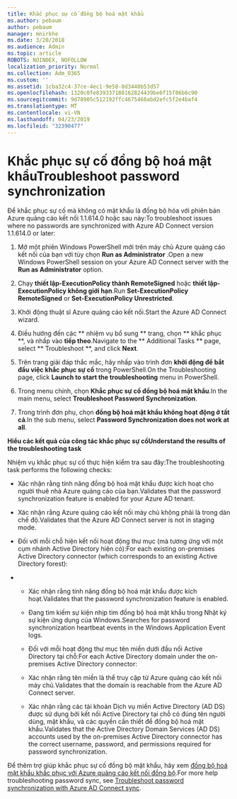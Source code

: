 ```yaml
---
title: Khắc phục sự cố đồng bộ hoá mật khẩu
ms.author: pebaum
author: pebaum
manager: mnirkhe
ms.date: 3/20/2018
ms.audience: Admin
ms.topic: article
ROBOTS: NOINDEX, NOFOLLOW
localization_priority: Normal
ms.collection: Adm_O365
ms.custom: ''
ms.assetid: 1cba32c4-37ce-4ec1-9e58-8d3440b53d57
ms.openlocfilehash: 1320c0fe839337188162824439be6f15f86b6c90
ms.sourcegitcommit: 9d78905c512192ffc4675468abd2efc5f2e4baf4
ms.translationtype: MT
ms.contentlocale: vi-VN
ms.lasthandoff: 04/23/2019
ms.locfileid: "32390477"
---
```

# <a name="troubleshoot-password-synchronization"></a><span data-ttu-id="a872c-102">Khắc phục sự cố đồng bộ hoá mật khẩu</span><span class="sxs-lookup"><span data-stu-id="a872c-102">Troubleshoot password synchronization</span></span>

<span data-ttu-id="a872c-103">Để khắc phục sự cố mà không có mật khẩu là đồng bộ hóa với phiên bản Azure quảng cáo kết nối 1.1.614.0 hoặc sau này:</span><span class="sxs-lookup"><span data-stu-id="a872c-103">To troubleshoot issues where no passwords are synchronized with Azure AD Connect version 1.1.614.0 or later:</span></span>
  
1. <span data-ttu-id="a872c-104">Mở một phiên Windows PowerShell mới trên máy chủ Azure quảng cáo kết nối của bạn với tùy chọn **Run as Administrator** .</span><span class="sxs-lookup"><span data-stu-id="a872c-104">Open a new Windows PowerShell session on your Azure AD Connect server with the **Run as Administrator** option.</span></span> 
    
2. <span data-ttu-id="a872c-105">Chạy **thiết lập-ExecutionPolicy thành RemoteSigned** hoặc **thiết lập-ExecutionPolicy không giới hạn**.</span><span class="sxs-lookup"><span data-stu-id="a872c-105">Run **Set-ExecutionPolicy RemoteSigned** or **Set-ExecutionPolicy Unrestricted**.</span></span> 
    
3. <span data-ttu-id="a872c-106">Khởi động thuật sĩ Azure quảng cáo kết nối.</span><span class="sxs-lookup"><span data-stu-id="a872c-106">Start the Azure AD Connect wizard.</span></span>
    
4. <span data-ttu-id="a872c-107">Điều hướng đến các \*\* nhiệm vụ bổ sung \*\* trang, chọn \*\* khắc phục \*\*, và nhấp vào **tiếp theo**.</span><span class="sxs-lookup"><span data-stu-id="a872c-107">Navigate to the \*\* Additional Tasks \*\* page, select \*\* Troubleshoot \*\*, and click **Next**.</span></span> 
    
5. <span data-ttu-id="a872c-108">Trên trang giải đáp thắc mắc, hãy nhấp vào trình đơn **khởi động để bắt đầu việc khắc phục sự cố** trong PowerShell.</span><span class="sxs-lookup"><span data-stu-id="a872c-108">On the Troubleshooting page, click **Launch to start the troubleshooting** menu in PowerShell.</span></span> 
    
6. <span data-ttu-id="a872c-109">Trong menu chính, chọn **Khắc phục sự cố đồng bộ hoá mật khẩu**.</span><span class="sxs-lookup"><span data-stu-id="a872c-109">In the main menu, select **Troubleshoot Password Synchronization**.</span></span> 
    
7. <span data-ttu-id="a872c-110">Trong trình đơn phụ, chọn **đồng bộ hoá mật khẩu không hoạt động ở tất cả**.</span><span class="sxs-lookup"><span data-stu-id="a872c-110">In the sub menu, select **Password Synchronization does not work at all**.</span></span> 
    
 <span data-ttu-id="a872c-111">**Hiểu các kết quả của công tác khắc phục sự cố**</span><span class="sxs-lookup"><span data-stu-id="a872c-111">**Understand the results of the troubleshooting task**</span></span>
  
<span data-ttu-id="a872c-112">Nhiệm vụ khắc phục sự cố thực hiện kiểm tra sau đây:</span><span class="sxs-lookup"><span data-stu-id="a872c-112">The troubleshooting task performs the following checks:</span></span>
  
- <span data-ttu-id="a872c-113">Xác nhận rằng tính năng đồng bộ hoá mật khẩu được kích hoạt cho người thuê nhà Azure quảng cáo của bạn.</span><span class="sxs-lookup"><span data-stu-id="a872c-113">Validates that the password synchronization feature is enabled for your Azure AD tenant.</span></span>
    
- <span data-ttu-id="a872c-114">Xác nhận rằng Azure quảng cáo kết nối máy chủ không phải là trong dàn chế độ.</span><span class="sxs-lookup"><span data-stu-id="a872c-114">Validates that the Azure AD Connect server is not in staging mode.</span></span>
    
- <span data-ttu-id="a872c-115">Đối với mỗi chỗ hiện kết nối hoạt động thư mục (mà tương ứng với một cụm nhánh Active Directory hiện có):</span><span class="sxs-lookup"><span data-stu-id="a872c-115">For each existing on-premises Active Directory connector (which corresponds to an existing Active Directory forest):</span></span>
    
- 
  - <span data-ttu-id="a872c-116">Xác nhận rằng tính năng đồng bộ hoá mật khẩu được kích hoạt.</span><span class="sxs-lookup"><span data-stu-id="a872c-116">Validates that the password synchronization feature is enabled.</span></span>
    
  - <span data-ttu-id="a872c-117">Đang tìm kiếm sự kiện nhịp tim đồng bộ hoá mật khẩu trong Nhật ký sự kiện ứng dụng của Windows.</span><span class="sxs-lookup"><span data-stu-id="a872c-117">Searches for password synchronization heartbeat events in the Windows Application Event logs.</span></span>
    
  - <span data-ttu-id="a872c-118">Đối với mỗi hoạt động thư mục tên miền dưới đầu nối Active Directory tại chỗ:</span><span class="sxs-lookup"><span data-stu-id="a872c-118">For each Active Directory domain under the on-premises Active Directory connector:</span></span>
    
  - <span data-ttu-id="a872c-119">Xác nhận rằng tên miền là thể truy cập từ Azure quảng cáo kết nối máy chủ.</span><span class="sxs-lookup"><span data-stu-id="a872c-119">Validates that the domain is reachable from the Azure AD Connect server.</span></span>
    
  - <span data-ttu-id="a872c-120">Xác nhận rằng các tài khoản Dịch vụ miền Active Directory (AD DS) được sử dụng bởi kết nối Active Directory tại chỗ có đúng tên người dùng, mật khẩu, và các quyền cần thiết để đồng bộ hoá mật khẩu.</span><span class="sxs-lookup"><span data-stu-id="a872c-120">Validates that the Active Directory Domain Services (AD DS) accounts used by the on-premises Active Directory connector has the correct username, password, and permissions required for password synchronization.</span></span>
    
<span data-ttu-id="a872c-121">Để thêm trợ giúp khắc phục sự cố đồng bộ mật khẩu, hãy xem [đồng bộ hoá mật khẩu khắc phục với Azure quảng cáo kết nối đồng bộ](https://docs.microsoft.com/azure/active-directory/connect/active-directory-aadconnectsync-troubleshoot-password-synchronization).</span><span class="sxs-lookup"><span data-stu-id="a872c-121">For more help troubleshooting password sync, see [Troubleshoot password synchronization with Azure AD Connect sync](https://docs.microsoft.com/azure/active-directory/connect/active-directory-aadconnectsync-troubleshoot-password-synchronization).</span></span>
  

